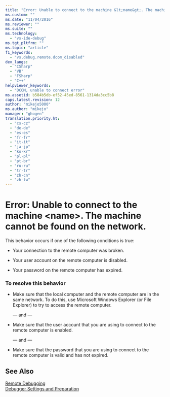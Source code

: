 ```yaml
---
title: "Error: Unable to connect to the machine &lt;name&gt;. The machine cannot be found on the network. | Microsoft Docs"
ms.custom: ""
ms.date: "11/04/2016"
ms.reviewer: ""
ms.suite: ""
ms.technology: 
  - "vs-ide-debug"
ms.tgt_pltfrm: ""
ms.topic: "article"
f1_keywords: 
  - "vs.debug.remote.dcom_disabled"
dev_langs: 
  - "CSharp"
  - "VB"
  - "FSharp"
  - "C++"
helpviewer_keywords: 
  - "DCOM, unable to connect error"
ms.assetid: b584b5db-ef52-45ed-8561-1314da3cc5b8
caps.latest.revision: 12
author: "mikejo5000"
ms.author: "mikejo"
manager: "ghogen"
translation.priority.ht: 
  - "cs-cz"
  - "de-de"
  - "es-es"
  - "fr-fr"
  - "it-it"
  - "ja-jp"
  - "ko-kr"
  - "pl-pl"
  - "pt-br"
  - "ru-ru"
  - "tr-tr"
  - "zh-cn"
  - "zh-tw"
---
```

# Error: Unable to connect to the machine &lt;name&gt;. The machine cannot be found on the network.
This behavior occurs if one of the following conditions is true:  
  
-   Your connection to the remote computer was broken.  
  
-   Your user account on the remote computer is disabled.  
  
-   Your password on the remote computer has expired.  
  
### To resolve this behavior  
  
-   Make sure that the local computer and the remote computer are in the same network. To do this, use Microsoft Windows Explorer (or File Explorer) to try to access the remote computer.  
  
     — and —  
  
-   Make sure that the user account that you are using to connect to the remote computer is enabled.  
  
     — and —  
  
-   Make sure that the password that you are using to connect to the remote computer is valid and has not expired.  
  
## See Also  
 [Remote Debugging](../debugger/remote-debugging.md)   
 [Debugger Settings and Preparation](../debugger/debugger-settings-and-preparation.md)